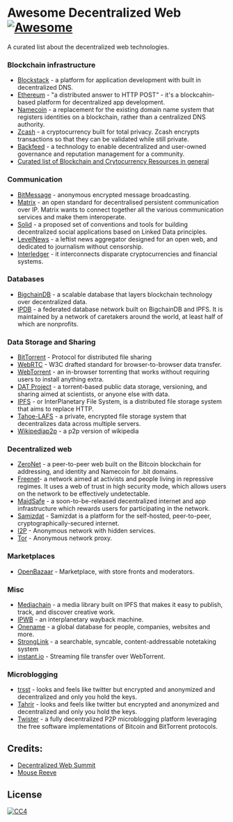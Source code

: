 # Awesome Decentralized Web [![Awesome](https://cdn.rawgit.com/sindresorhus/awesome/d7305f38d29fed78fa85652e3a63e154dd8e8829/media/badge.svg)](https://github.com/sindresorhus/awesome)

A curated list about the decentralized web technologies.

### Blockchain infrastructure
* [Blockstack](https://blockstack.org/) - a platform for application development with built in decentralized DNS.
* [Ethereum](https://ethereum.org/) - "a distributed answer to HTTP POST" - it's a blockcahin-based platform for decentralized app development.
* [Namecoin](https://namecoin.info/) - a replacement for the existing domain name system that registers identities on a blockchain, rather than a centralized DNS authority.
* [Zcash](https://z.cash/) - a cryptocurrency built for total privacy. Zcash encrypts transactions so that they can be validated while still private.
* [Backfeed](http://backfeed.cc/) - a technology to enable decentralized and user-owned governance and reputation management for a community.
* [Curated list of Blockchain and Crytocurrency Resources in general](https://github.com/McFrankline/Blockchain-stuff)

### Communication
* [BitMessage](https://en.wikipedia.org/wiki/Bitmessage) - anonymous encrypted message broadcasting.
* [Matrix](https://matrix.org/) - an open standard for decentralised persistent communication over IP. Matrix wants to connect together all the various communication services and make them interoperate.
* [Solid](https://solid.mit.edu/) - a proposed set of conventions and tools for building decentralized social applications based on Linked Data principles.
* [LevelNews](https://levelnews.org/) - a leftist news aggregator designed for an open web, and dedicated to journalism without censorship.
* [Interledger](https://interledger.org/) - it interconnects disparate cryptocurrencies and financial systems.

### Databases
* [BigchainDB](https://www.bigchaindb.com/) - a scalable database that layers blockchain technology over decentralized data.
* [IPDB](https://ipdb.foundation/) - a federated database network built on BigchainDB and IPFS. It is maintained by a network of caretakers around the world, at least half of which are nonprofits.

### Data Storage and Sharing
* [BitTorrent](https://en.wikipedia.org/wiki/BitTorrent) - Protocol for distributed file sharing
* [WebRTC](https://en.wikipedia.org/wiki/WebRTC) - W3C drafted standard for browser-to-browser data transfer.
* [WebTorrent](https://webtorrent.io/) - an in-browser torrenting that works without requiring users to install anything extra.
* [DAT Project](http://dat-data.com/) - a torrent-based public data storage, versioning, and sharing aimed at scientists, or anyone else with data.
* [IPFS](https://ipfs.io/) - or InterPlanetary File System, is a distributed file storage system that aims to replace HTTP.
* [Tahoe-LAFS](https://www.tahoe-lafs.org/trac/tahoe-lafs) - a private, encrypted file storage system that decentralizes data across multiple servers.
* [Wikipediap2p](https://www.wikipediap2p.org/) - a p2p version of wikipedia

### Decentralized web
* [ZeroNet](https://zeronet.io/) - a peer-to-peer web built on the Bitcoin blockchain for addressing, and identity and Namecoin for .bit domains.
* [Freenet](https://freenetproject.org/)- a network aimed at activists and people living in repressive regimes. It uses a web of trust in high security mode, which allows users on the network to be effectively undetectable.
* [MaidSafe](http://maidsafe.net/) - a soon-to-be-released decentralized internet and app infrastructure which rewards users for participating in the network.
* [Samizdat](http://samizdat.childrenofmay.org/) - Samizdat is a platform for the self-hosted, peer-to-peer, cryptographically-secured internet.
* [I2P](https://geti2p.net/) - Anonymous network with hidden services.
* [Tor](https://www.torproject.org/) - Anonymous network proxy.

### Marketplaces
* [OpenBazaar](https://openbazaar.org/) - Marketplace, with store fronts and moderators.

### Misc   
* [Mediachain](http://www.mediachain.io/) -  a media library built on IPFS that makes it easy to publish, track, and discover creative work.
* [IPWB](https://github.com/oduwsdl/ipwb) - an interplanetary wayback machine.
* [Onename](https://onename.com/) - a global database for people, companies, websites and more. 
* [StrongLink](https://github.com/btrask/stronglink) - a searchable, syncable, content-addressable notetaking system
* [instant.io](https://instant.io/) - Streaming file transfer over WebTorrent.

### Microblogging
* [trsst](http://www.trsst.com/) - looks and feels like twitter but encrypted and anonymized and decentralized and only you hold the keys.
* [Tahrir](http://tahrirproject.org/) - looks and feels like twitter but encrypted and anonymized and decentralized and only you hold the keys.
* [Twister](http://twister.net.co/) - a fully decentralized P2P microblogging platform leveraging the free software implementations of Bitcoin and BitTorrent protocols.


## Credits:
- [Decentralized Web Summit](http://www.decentralizedweb.net/)
- [Mouse Reeve](https://blog.mousereeve.com/technologies-of-the-decentralized-web-summit/)


## License
 [![CC4](https://i.creativecommons.org/l/by-sa/4.0/88x31.png)](http://creativecommons.org/licenses/by-sa/4.0/)

